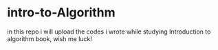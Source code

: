 # intro-to-Algorithm

in this repo i will upload the codes i wrote while studying Introduction to algorithm book, wish me luck!
